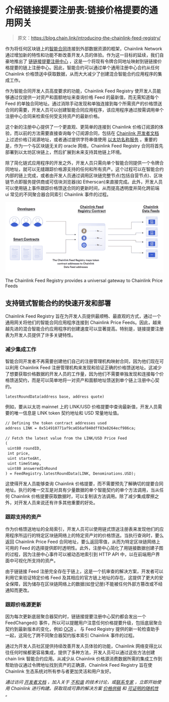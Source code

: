 # 介绍链接提要注册表:链接价格提要的通用网关

> 原文：<https://blog.chain.link/introducing-the-chainlink-feed-registry/>

作为将任何区块链上的[智能合同](https://chain.link/education/smart-contracts)连接到外部数据资源的框架，Chainlink Network 通过增加新的特性和功能不断改善开发人员的体验。作为这一目标的延续，我们自豪地推出了 [链链接提要注册中心](https://docs.chain.link/docs/feed-registry/) ，这是一个将现有令牌合同地址映射到链链接价格提要的链上注册中心。因此，智能合约可以通过单个通用注册中心合约从任何 Chainlink 价格馈送中获取数据，从而大大减少了创建混合智能合约应用程序的集成工作。

作为智能合同开发人员高度要求的功能，Chainlink Feed Registry 使开发人员能够通过仅提供一对资产和面额地址来查询价格 Feed 的最新值，而无需知道每个 Feed 的单独合同地址。通过消除手动发现和单独连接到每个所需资产的价格馈送合同的需要，开发人员可以创建智能合同应用程序，该应用程序通过按需调用单个注册中心合同来检索任何受支持资产的最新价格。

这个新的注册中心提供了一个更直观、更简单的连接到 Chainlink 价格订阅源的体验，而以前的方法需要直接查询每个订阅源合同，包括在 [Chainlink 开发者文档](https://docs.chain.link/docs/ethereum-addresses/) 上过滤价格订阅源地址，或者通过提供字符串值使用 [以太坊名称服务](https://docs.chain.link/docs/ens/) 。重要的是，作为一个与区块链无关的 oracle 网络，Chainlink Feed Registry 合同将首先部署到以太坊区块链上，然后扩展到未来支持其他链上环境。

除了简化链式应用程序的开发之外，开发人员只需向单个智能合同提供一个令牌合同地址，就可以无缝跟踪价格源支持的任何和所有资产。这个过程可以在智能合约内部的链上完成，或者由开发人员通过调用区块链完整节点(包括自营节点)、区块链节点即服务提供商或可信块浏览器(如 Etherscan)来直接完成。此外，开发人员可以使用链上事件跟踪价格馈送合同的更新时间，从而提高透明度并简化跨前端 ui 常见的不同聚合器合同索引 Chainlink 事件的过程。

![Chainlink Feed Registry](img/2fe847851e9635b8b1012c2e5e8351b0.png)

<figcaption id="caption-attachment-2167" class="wp-caption-text">The Chainlink Feed Registry provides a universal gateway to Chainlink Price Feeds</figcaption>



## 支持链式智能合约的快速开发和部署

Chainlink Feed Registry 旨在为开发人员提供最顺畅、最直观的方式，通过一个通用网关将他们的智能合同应用程序连接到 Chainlink Price Feeds。因此，越来越先进的混合智能合约应用程序的创建速度可以显著提高。特别是，链接提要注册表为开发人员提供了许多关键特性。

### 减少集成工作

智能合同开发者不再需要创建他们自己的注册管理机构映射合同，因为他们现在可以利用 Chainlink Feed 注册管理机构来发现和验证正确的价格馈送地址。这减少了想要获取价格数据的开发人员的工作量，因为他们不需要单独发现和连接每个价格馈送契约，而是可以简单地将一对资产和面额地址馈送到单个链上注册中心契约。

```
latestRoundData(address base, address quote)
```

例如，要从以太坊 mainnet 上的 LINK/USD 价格提要中查询最新值，开发人员需要的唯一信息是 LINK token 契约地址和 USD 常量地址值。

```
// Defining the token contract addresses used
address LINK = 0x514910771af9ca656af840dff83e8264ecf986ca;

// Fetch the latest value from the LINK/USD Price Feed
(
 uint80 roundID,
 int price,
 uint startedAt,
 uint timeStamp,
 uint80 answeredInRound
) = FeedRegistry.latestRoundData(LINK, Denominations.USD);
```

这使得开发人员能够查询 Chainlink 价格提要，而不需要预先了解确切的提要合同地址。执行的唯一交互是对具有少量数据的单个智能契约的单个方法调用，当从任何 Chainlink 价格提要获取数据时，可以复制该方法调用。除了减少集成摩擦之外，对开发人员来说还有许多其他重要的好处。

### 跟踪支持的资产

作为价格馈送地址的全局索引，开发人员可以使用链式馈送注册表来发现他们的应用程序所运行的特定区块链网络上的特定资产对的价格馈送。当执行查询时，要么返回 Chainlink Price Feed 合同地址，要么返回零值，从而为特定区块链网络上可用的 Feed 的选择提供即时透明性。此外，注册中心简化了用链接数据创建子图的过程，因为注册中心事件可以被动态地索引到 HTTP API 中，以在前端用户界面中可视化所支持的资产。

由于链链接 Feed 注册完全存在于链上，这是一个抗审查的解决方案，开发者可以利用它来验证特定价格 Feed 及其相应的官方链上地址的存在。这提供了更大的安全保障，因为储存在区块链网络上的数据(如登记册)不能被任何外部方篡改或不经通知而更改。

### 跟踪价格源更新

因为每次更新底层聚合器契约时，链链接提要注册中心契约都会发出一个 FeedChanged() 事件，所以可以提醒用户注意任何价格提要升级，包括底层聚合契约到最新版本的变化，例如 [OCR](https://blog.chain.link/off-chain-reporting-live-on-mainnet/) 。 与 Feed Registry 提供的新一轮检查助手一起，这简化了跨不同聚合器契约版本索引 Chainlink 事件的过程。

通过为开发人员社区提供持续改善开发人员体验的功能，Chainlink 网络变得比以往任何时候都更容易集成，提供了多种方法，开发人员可以通过这些方法创建 chain link 智能合约应用。从减少从 Chainlink 价格源消费数据所需的集成工作到帮助协议通过令牌地址找到资产的正确源，Chainlink Feed Registry 旨在使 Chainlink 生态系统对所有参与者更加灵活和用户友好。

*通过访问 [开发者文档](https://docs.chain.link/docs/getting-started) ，加入关于 [不和谐](https://discordapp.com/invite/aSK4zew) 的技术讨论，或[联系专家](https://chainlinkcommunity.typeform.com/to/OYQO67EF?page=blog) ，立即开始使用 Chainlink 进行构建。获取现成可靠的解决方案 [价格供稿](https://feeds.chain.link/) 和 [可证明的随机性](https://blog.chain.link/chainlink-vrf-on-chain-verifiable-randomness/) 。*